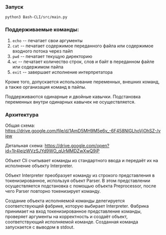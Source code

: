 ### Запуск ### 
`python3 Bash-CLI/src/main.py`

### Поддерживаемые команды: ###
1. `echo` -- печатает свои аргументы
2. `cat` -- печатает содержимое переданного файла или содержимое входного потока через пайп
3. `pwd` -- печатает текущую директорию
4. `wc` -- печатает количество строк, слов и байт в переданном файле или содержимом пайпа
5. `exit` -- завершает исполнение интерпретатора

Кроме того, допускается использование переменных, внешних команд, а также организация команд в пайпы.

Поддерживаются одинарные и двойные кавычки. Подстановка переменных внутри одинарных кавычек не осуществляется.

### Архитектура ###
Общая схема: https://drive.google.com/file/d/1AmD5MH9M5e6v_-6F458NlGLhoVjOhSZ-/view

Детальная схема: https://drive.google.com/open?id=1lr4leizWVzSJYd9WO_qUrMMDZwXwQ9jP

Объект Cli считывает команды из стандартного ввода и передаёт их на исполнение объекту Interpreter.

Объект Interpreter преобразует команду из строкого представления в токенизированное, используя объект Parser. 
В этом представлении осуществляется подстановка с помощью объекта Preprocessor, после чего Parser 
повторно токенизирует команду.

Создание объекта исполняемой команды делегируется соответствующей фабрике, которую выбирает Interpreter.
Фабрика принимает на вход токенизированное представление команды, проверяет аргументы на корректность и создаёт объект,
соответствующий исполняемой команде.
Созданная команда запускается с выводом в stdout.


